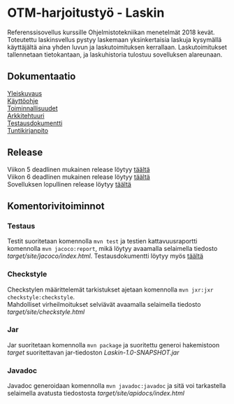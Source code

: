 ﻿# OTM-harjoitustyö - Laskin

Referenssisovellus kurssille Ohjelmistotekniikan menetelmät 2018 kevät. Toteutettu laskinsvellus pystyy laskemaan yksinkertaisia laskuja kysymällä käyttäjältä aina yhden luvun ja laskutoimituksen kerrallaan. Laskutoimitukset tallennetaan tietokantaan, ja laskuhistoria tulostuu sovelluksen alareunaan.

## Dokumentaatio
[Yleiskuvaus](https://github.com/tviivi/otm-harjoitustyo/blob/master/dokumentointi/yleiskuvaus.md) <br />
[Käyttöohje](https://github.com/tviivi/otm-harjoitustyo/blob/master/dokumentointi/k%C3%A4ytt%C3%B6ohje.md) <br />
[Toiminnallisuudet](https://github.com/tviivi/otm-harjoitustyo/blob/master/dokumentointi/toiminnallisuudet.md) <br />
[Arkkitehtuuri](https://github.com/tviivi/otm-harjoitustyo/blob/master/dokumentointi/arkkitehtuuri.md) <br />
[Testausdokumentti](https://github.com/tviivi/otm-harjoitustyo/blob/master/dokumentointi/testausdokumentti.md) <br />
[Tuntikirjanpito](https://github.com/tviivi/otm-harjoitustyo/blob/master/dokumentointi/tuntikirjanpito.md) <br />

## Release
Viikon 5 deadlinen mukainen release löytyy [täältä](https://github.com/tviivi/otm-harjoitustyo/releases/tag/viikko5) <br />
Viikon 6 deadlinen mukainen release löytyy [täältä](https://github.com/tviivi/otm-harjoitustyo/releases/tag/viikko6) <br />
Sovelluksen lopullinen release löytyy [täältä](https://github.com/tviivi/otm-harjoitustyo/releases/tag/Loppupalautus)

## Komentorivitoiminnot
### Testaus
Testit suoritetaan komennolla `mvn test`
ja testien kattavuusraportti komennolla `mvn jacoco:report`, mikä löytyy avaamalla selaimella tiedosto *target/site/jacoco/index.html*.
Testausdokumentti löytyy myös [täältä](https://github.com/tviivi/otm-harjoitustyo/blob/master/dokumentointi/testausdokumentti.md)

### Checkstyle
Checkstylen määrittelemät tarkistukset ajetaan komennolla `mvn jxr:jxr checkstyle:checkstyle`. <br />
Mahdolliset virheilmoitukset selviävät avaamalla selaimella tiedosto *target/site/checkstyle.html*

### Jar
Jar suoritetaan komennolla `mvn package` ja suoritettu generoi hakemistoon *target* suoritettavan jar-tiedoston *Laskin-1.0-SNAPSHOT.jar*

### Javadoc
Javadoc generoidaan komennolla `mvn javadoc:javadoc` ja sitä voi tarkastella selaimella avatusta tiedostosta *target/site/apidocs/index.html*